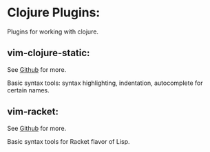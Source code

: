 Clojure Plugins:
================

Plugins for working with clojure.

vim-clojure-static:
-------------------

See [Github][vimcloj] for more.

Basic syntax tools: syntax highlighting, indentation, autocomplete for certain names.

[vimcloj]: https://github.com/guns/vim-clojure-static

vim-racket:
-----------

See [Github][vimrack] for more.

Basic syntax tools for Racket flavor of Lisp.

[vimrack]: https://github.com/wlangstroth/vim-racket

